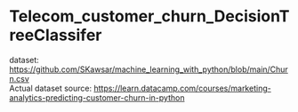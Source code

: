 # Telecom_customer_churn_DecisionTreeClassifer
dataset: https://github.com/SKawsar/machine_learning_with_python/blob/main/Churn.csv   
Actual dataset source: https://learn.datacamp.com/courses/marketing-analytics-predicting-customer-churn-in-python
